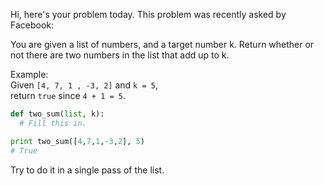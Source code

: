 Hi, here's your problem today. This problem was recently asked by Facebook:

You are given a list of numbers, and a target number k. Return whether or not there are two numbers in the list that add up to k.

Example:  
Given `[4, 7, 1 , -3, 2]` and `k = 5`,  
return `true` since `4 + 1 = 5`.

```python
def two_sum(list, k):
  # Fill this in.

print two_sum([4,7,1,-3,2], 5)
# True
```

Try to do it in a single pass of the list.
